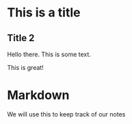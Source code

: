 # This is a title

## Title 2

Hello there. This is some text.

This is great!


# Markdown

We will use this to keep track of our notes
